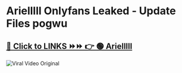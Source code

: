 
 # Arielllll Onlyfans Leaked - Update Files pogwu

## <h2><a href="https://clipsfans.com/Arielllll&ref=git">🔗 Click to LINKS ⏩⏩ 👉 🟢 Arielllll </a></h2>

<a href="https://clipsfans.com/Arielllll&ref=git" rel="nofollow" data-target="animated-image.originalLink"><img src="https://i.ibb.co.com/xMMVF88/686577567.gif" alt="Viral Video Original" style="max-width: 100%; display: inline-block;" data-target="animated-image.originalImage"></a>

